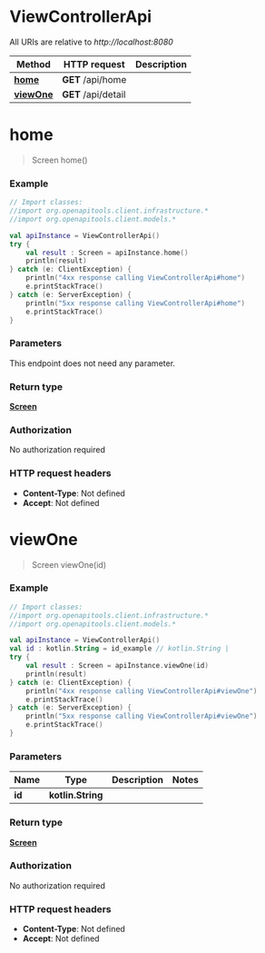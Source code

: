 # ViewControllerApi

All URIs are relative to *http://localhost:8080*

Method | HTTP request | Description
------------- | ------------- | -------------
[**home**](ViewControllerApi.md#home) | **GET** /api/home | 
[**viewOne**](ViewControllerApi.md#viewOne) | **GET** /api/detail | 


<a name="home"></a>
# **home**
> Screen home()



### Example
```kotlin
// Import classes:
//import org.openapitools.client.infrastructure.*
//import org.openapitools.client.models.*

val apiInstance = ViewControllerApi()
try {
    val result : Screen = apiInstance.home()
    println(result)
} catch (e: ClientException) {
    println("4xx response calling ViewControllerApi#home")
    e.printStackTrace()
} catch (e: ServerException) {
    println("5xx response calling ViewControllerApi#home")
    e.printStackTrace()
}
```

### Parameters
This endpoint does not need any parameter.

### Return type

[**Screen**](Screen.md)

### Authorization

No authorization required

### HTTP request headers

 - **Content-Type**: Not defined
 - **Accept**: Not defined

<a name="viewOne"></a>
# **viewOne**
> Screen viewOne(id)



### Example
```kotlin
// Import classes:
//import org.openapitools.client.infrastructure.*
//import org.openapitools.client.models.*

val apiInstance = ViewControllerApi()
val id : kotlin.String = id_example // kotlin.String | 
try {
    val result : Screen = apiInstance.viewOne(id)
    println(result)
} catch (e: ClientException) {
    println("4xx response calling ViewControllerApi#viewOne")
    e.printStackTrace()
} catch (e: ServerException) {
    println("5xx response calling ViewControllerApi#viewOne")
    e.printStackTrace()
}
```

### Parameters

Name | Type | Description  | Notes
------------- | ------------- | ------------- | -------------
 **id** | **kotlin.String**|  |

### Return type

[**Screen**](Screen.md)

### Authorization

No authorization required

### HTTP request headers

 - **Content-Type**: Not defined
 - **Accept**: Not defined

